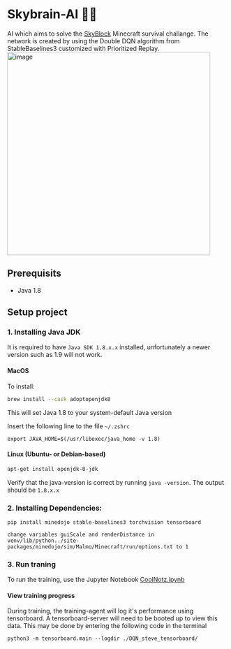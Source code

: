 # Skybrain-AI 🧠🤖
AI which aims to solve the [SkyBlock](https://skyblock.net) Minecraft survival challange. The network is created by using the Double DQN algorithm from StableBaselines3 customized with Prioritized Replay.
<img alt="image" height="465" src="https://user-images.githubusercontent.com/7690439/200194574-91f809b6-131b-417a-9d28-652a5fb69669.png"/>
## Prerequisits
- Java 1.8

## Setup project
### 1. Installing Java JDK
It is required to have `Java SDK 1.8.x.x` installed, unfortunately a newer version such as 1.9 will not work.
#### MacOS
To install:
```bash
brew install --cask adoptopenjdk8
```

This will set Java 1.8 to your system-default Java version

Insert the following line to the file `~/.zshrc`
```text
export JAVA_HOME=$(/usr/libexec/java_home -v 1.8)
```

#### Linux (Ubuntu- or Debian-based)
```bash
apt-get install openjdk-8-jdk
```

Verify that the java-version is correct by running `java -version`. The output should be `1.8.x.x`
### 2. Installing Dependencies:
```text
pip install minedojo stable-baselines3 torchvision tensorboard

change variables guiScale and renderDistance in venv/lib/python../site-packages/minedojo/sim/Malmo/Minecraft/run/options.txt to 1
```


### 3. Run traning
To run the training, use the Jupyter Notebook [CoolNotz.ipynb](./CoolNotz.ipynb)

#### View training progress
During training, the training-agent will log it's performance using tensorboard. A tensorboard-server will need to be booted up to view this data.
This may be done by entering the following code in the terminal
```
python3 -m tensorboard.main --logdir ./DQN_steve_tensorboard/
```